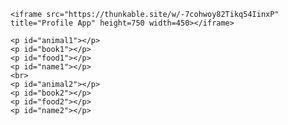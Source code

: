 <html lang="en-US">
  <head>
    <meta charset="utf-8" />
    <title>page description</title>
    <style>
      * {
        margin: 0;
        padding: 0;
      }
      .center-fit {
        max-width: 100%;
        margin: auto;
      }
    </style>
  </head>
  <body>

    <iframe src="https://thunkable.site/w/-7cohwoy82Tikq54IinxP" title="Profile App" height=750 width=450></iframe>

    <p id="animal1"></p>
    <p id="book1"></p>
    <p id="food1"></p>
    <p id="name1"></p>
    <br>
    <p id="animal2"></p>
    <p id="book2"></p>
    <p id="food2"></p>
    <p id="name2"></p>



<script type="module">

  // Firebase stuff
  import { initializeApp } from "https://www.gstatic.com/firebasejs/10.4.0/firebase-app.js";
  const firebaseConfig = {
    apiKey: "AIzaSyDTTAISZM2Cw9jl2UfVerbhctO-wmnnz80",
    authDomain: "project-app-b0d5c.firebaseapp.com",
    databaseURL: "https://project-app-b0d5c-default-rtdb.firebaseio.com",
    projectId: "project-app-b0d5c",
    storageBucket: "project-app-b0d5c.appspot.com",
    messagingSenderId: "891081504552",
    appId: "1:891081504552:web:89d1cd9272a0342119c21d",
    measurementId: "G-BTWR51ZRE6"
  };
  const app = initializeApp(firebaseConfig);
  import {getDatabase, set, get, update, remove, ref, child}
  from "https://www.gstatic.com/firebasejs/10.4.0/firebase-database.js";
  const db = getDatabase();
  const dbref = ref(db);

  // Get elements
  var animal1 = document.getElementById("animal1");
  var book1 = document.getElementById("book1");
  var food1 = document.getElementById("food1");
  var name1 = document.getElementById("name1");
  var animal2 = document.getElementById("animal2");
  var book2 = document.getElementById("book2");
  var food2 = document.getElementById("food2");
  var name2 = document.getElementById("name2");

  // Hardcode IDs
  const id1 = "1msKM1ahLRbGjOdM7qeMXeuQqn72";
  const id2 = "LCHRZCa0mbZqx8QH6svmfndDkyH3";
  
  // Set element content
  get(child(dbref, id1))
  .then((snapshot)=>{
    if (snapshot.exists()) {
      animal1.innerHTML = snapshot.val().animal;
      book1.innerHTML = snapshot.val().book;
      food1.innerHTML = snapshot.val().food;
      name1.innerHTML = snapshot.val().name;
    } else {
      alert("No data found");
    }
  })
  .catch((error)=>{
    alert(error)
  })

  get(child(dbref, id2))
  .then((snapshot)=>{
    if (snapshot.exists()) {
      animal2.innerHTML = snapshot.val().animal;
      book2.innerHTML = snapshot.val().book;
      food2.innerHTML = snapshot.val().food;
      name2.innerHTML = snapshot.val().name;
    } else {
      alert("No data found");
    }
  })
  .catch((error)=>{
    alert(error)
  })
</script>



  </body>
</html>
